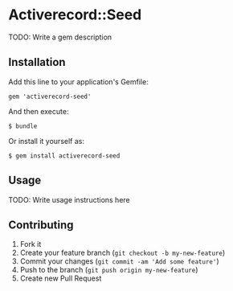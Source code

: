 # Activerecord::Seed

TODO: Write a gem description

## Installation

Add this line to your application's Gemfile:

    gem 'activerecord-seed'

And then execute:

    $ bundle

Or install it yourself as:

    $ gem install activerecord-seed

## Usage

TODO: Write usage instructions here

## Contributing

1. Fork it
2. Create your feature branch (`git checkout -b my-new-feature`)
3. Commit your changes (`git commit -am 'Add some feature'`)
4. Push to the branch (`git push origin my-new-feature`)
5. Create new Pull Request
